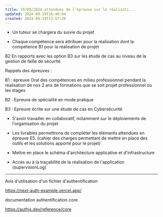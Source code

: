 ```yaml
---
title: 19/09/2024 attendues de l'épreuve sur la réalisati...
updated: 2024-09-19T16:48:04
created: 2024-09-19T13:57:20
---
```


- Un tuteur se chargera du suivie du projet

- Chaque compétence sera attribuer pour la réalisation
dont la compétence B1 pour la réalisation de projet

B2 En rapports avec les option B3 sur les étude de cas au niveau de la gestion de faille de sécurité

Rappels des épreuves :

B1 : épreuve Oral des compétences en milieu professionnel pendant la réalisation de nos 2 ans de formations que se soit projet professionnel ou les stages

B2 : Epreuve de spécialité en mode pratique

B3 : Epreuve écrite sur une étude de cas en Cybersécurité

- S'avoir travailler en collaboratif, notamment sur le déploiements de l'organisation du projet

- Les livrables permettrons de compléter les éléments attendues en épreuve E5.
(cahier des charges permettant de mettre en place des outils et les solutions apporté pour le projet)

- Mettre en place le schéma d'architecture applicative et d'infrastructure

- Accès au à la traçabilité de la réalisation de l'application (supervisionLog)

----------------------------------------------------------------------------------------------------------------------------------------------------------------

Avis d'utilisation d'un fichier d'authentification

<https://next-auth-example.vercel.app/>

documentation authentification core

<https://authjs.dev/reference/core>

